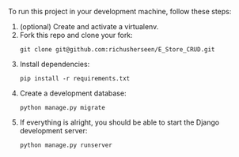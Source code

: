To run this project in your development machine, follow these steps:


1. (optional) Create and activate a virtualenv.
2. Fork this repo and clone your fork:
   ``` 
   git clone git@github.com:richusherseen/E_Store_CRUD.git 
   ```
3. Install dependencies:
    ```
    pip install -r requirements.txt
    ```
4. Create a development database:
   ```
   python manage.py migrate 
   ```
5. If everything is alright, you should be able to start the Django development server:
   ```
   python manage.py runserver
   ```
